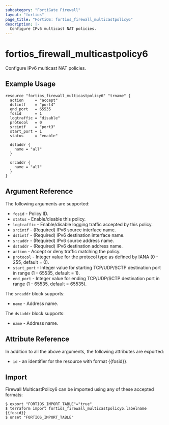 ```yaml
---
subcategory: "FortiGate Firewall"
layout: "fortios"
page_title: "FortiOS: fortios_firewall_multicastpolicy6"
description: |-
  Configure IPv6 multicast NAT policies.
---
```


# fortios_firewall_multicastpolicy6
Configure IPv6 multicast NAT policies.

## Example Usage

```hcl
resource "fortios_firewall_multicastpolicy6" "trname" {
  action     = "accept"
  dstintf    = "port4"
  end_port   = 65535
  fosid      = 1
  logtraffic = "disable"
  protocol   = 0
  srcintf    = "port3"
  start_port = 1
  status     = "enable"

  dstaddr {
    name = "all"
  }

  srcaddr {
    name = "all"
  }
}
```

## Argument Reference

The following arguments are supported:

* `fosid` - Policy ID.
* `status` - Enable/disable this policy.
* `logtraffic` - Enable/disable logging traffic accepted by this policy.
* `srcintf` - (Required) IPv6 source interface name.
* `dstintf` - (Required) IPv6 destination interface name.
* `srcaddr` - (Required) IPv6 source address name.
* `dstaddr` - (Required) IPv6 destination address name.
* `action` - Accept or deny traffic matching the policy.
* `protocol` - Integer value for the protocol type as defined by IANA (0 - 255, default = 0).
* `start_port` - Integer value for starting TCP/UDP/SCTP destination port in range (1 - 65535, default = 1).
* `end_port` - Integer value for ending TCP/UDP/SCTP destination port in range (1 - 65535, default = 65535).

The `srcaddr` block supports:

* `name` - Address name.

The `dstaddr` block supports:

* `name` - Address name.


## Attribute Reference

In addition to all the above arguments, the following attributes are exported:
* `id` - an identifier for the resource with format {{fosid}}.

## Import

Firewall MulticastPolicy6 can be imported using any of these accepted formats:
```
$ export "FORTIOS_IMPORT_TABLE"="true"
$ terraform import fortios_firewall_multicastpolicy6.labelname {{fosid}}
$ unset "FORTIOS_IMPORT_TABLE"
```
